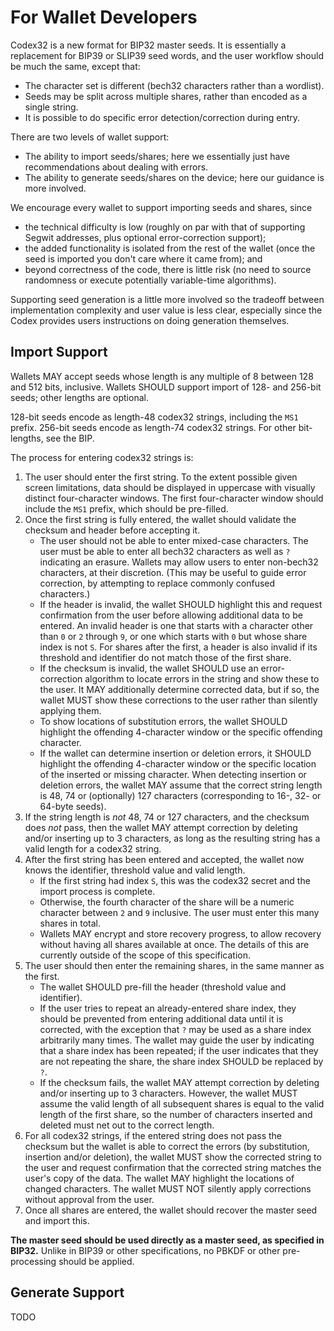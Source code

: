 # For Wallet Developers

Codex32 is a new format for BIP32 master seeds. It is essentially a replacement for
BIP39 or SLIP39 seed words, and the user workflow should be much the same, except
that:

* The character set is different (bech32 characters rather than a wordlist).
* Seeds may be split across multiple shares, rather than encoded as a single string.
* It is possible to do specific error detection/correction during entry.

There are two levels of wallet support:

* The ability to import seeds/shares; here we essentially just have recommendations about dealing with errors.
* The ability to generate seeds/shares on the device; here our guidance is more involved.

We encourage every wallet to support importing seeds and shares, since
* the technical difficulty is low (roughly on par with that of supporting Segwit addresses, plus optional error-correction support);
* the added functionality is isolated from the rest of the wallet (once the seed is imported you don't care where it came from); and
* beyond correctness of the code, there is little risk (no need to source randomness or execute potentially variable-time algorithms).

Supporting seed generation is a little more involved so the tradeoff between
implementation complexity and user value is less clear, especially since the
Codex provides users instructions on doing generation themselves.

## Import Support

Wallets MAY accept seeds whose length is any multiple of 8 between 128 and 512 bits, inclusive.
Wallets SHOULD support import of 128- and 256-bit seeds; other lengths are optional.

128-bit seeds encode as length-48 codex32 strings, including the `MS1` prefix.
256-bit seeds encode as length-74 codex32 strings. For other bit-lengths, see the BIP.

The process for entering codex32 strings is:

1. The user should enter the first string. To the extent possible given screen limitations, data should be displayed in uppercase with visually distinct four-character windows. The first four-character window should include the `MS1` prefix, which should be pre-filled.
1. Once the first string is fully entered, the wallet should validate the checksum and header before accepting it.
   * The user should not be able to enter mixed-case characters. The user must be able to enter all bech32 characters as well as `?` indicating an erasure. Wallets may allow users to enter non-bech32 characters, at their discretion. (This may be useful to guide error correction, by attempting to replace commonly confused characters.)
   * If the header is invalid, the wallet SHOULD highlight this and request confirmation from the user before allowing additional data to be entered. An invalid header is one that starts with a character other than `0` or `2` through `9`, or one which starts with `0` but whose share index is not `S`. For shares after the first, a header is also invalid if its threshold and identifier do not match those of the first share.
   * If the checksum is invalid, the wallet SHOULD use an error-correction algorithm to locate errors in the string and show these to the user. It MAY additionally determine corrected data, but if so, the wallet MUST show these corrections to the user rather than silently applying them.
   * To show locations of substitution errors, the wallet SHOULD highlight the offending 4-character window or the specific offending character.
   * If the wallet can determine insertion or deletion errors, it SHOULD highlight the offending 4-character window or the specific location of the inserted or missing character. When detecting insertion or deletion errors, the wallet MAY assume that the correct string length is 48, 74 or (optionally) 127 characters (corresponding to 16-, 32- or 64-byte seeds).
1. If the string length is *not* 48, 74 or 127 characters, and the checksum does *not* pass, then the wallet MAY attempt correction by deleting and/or inserting up to 3 characters, as long as the resulting string has a valid length for a codex32 string.
1. After the first string has been entered and accepted, the wallet now knows the identifier, threshold value and valid length.
   * If the first string had index `S`, this was the codex32 secret and the import process is complete.
   * Otherwise, the fourth character of the share will be a numeric character between `2` and `9` inclusive. The user must enter this many shares in total.
   * Wallets MAY encrypt and store recovery progress, to allow recovery without having all shares available at once. The details of this are currently outside of the scope of this specification.
1. The user should then enter the remaining shares, in the same manner as the first.
   * The wallet SHOULD pre-fill the header (threshold value and identifier).
   * If the user tries to repeat an already-entered share index, they should be prevented from entering additional data until it is corrected, with the exception that `?` may be used as a share index arbitrarily many times. The wallet may guide the user by indicating that a share index has been repeated; if the user indicates that they are not repeating the share, the share index SHOULD be replaced by `?`.
   * If the checksum fails, the wallet MAY attempt correction by deleting and/or inserting up to 3 characters. However, the wallet MUST assume the valid length of all subsequent shares is equal to the valid length of the first share, so the number of characters inserted and deleted must net out to the correct length.
1. For all codex32 strings, if the entered string does not pass the checksum but the wallet is able to correct the errors (by substitution, insertion and/or deletion), the wallet MUST show the corrected string to the user and request confirmation that the corrected string matches the user's copy of the data. The wallet MAY highlight the locations of changed characters. The wallet MUST NOT silently apply corrections without approval from the user.
1. Once all shares are entered, the wallet should recover the master seed and import this.

**The master seed should be used directly as a master seed, as specified in BIP32.**
Unlike in BIP39 or other specifications, no PBKDF or other pre-processing should be applied.

## Generate Support

TODO

